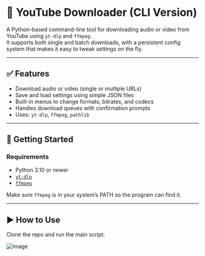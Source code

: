 # 🎵 YouTube Downloader (CLI Version)

A Python-based command-line tool for downloading audio or video from YouTube using `yt-dlp` and `ffmpeg`.  
It supports both single and batch downloads, with a persistent config system that makes it easy to tweak settings on the fly.

---

## ✅ Features

- Download audio or video (single or multiple URLs)
- Save and load settings using simple JSON files
- Built-in menus to change formats, bitrates, and codecs
- Handles download queues with confirmation prompts
- Uses: `yt-dlp`, `ffmpeg`, `pathlib`

---

## 🚀 Getting Started

### Requirements
- Python 3.10 or newer
- [`yt-dlp`](https://github.com/yt-dlp/yt-dlp)
- [`ffmpeg`](https://ffmpeg.org/download.html)

Make sure `ffmpeg` is in your system’s PATH so the program can find it.

---

## ▶️ How to Use

Clone the repo and run the main script:

![image](https://github.com/user-attachments/assets/a0605241-4cb3-47c7-a702-4ff529497c56)


